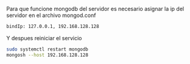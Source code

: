 Para que funcione mongodb del servidor es necesario asignar la ip del servidor en el archivo mongod.conf

```bash
bindIp: 127.0.0.1, 192.168.128.128
```

Y despues reiniciar el servicio

```bash
sudo systemctl restart mongodb
mongosh --host 192.168.128.128
```
